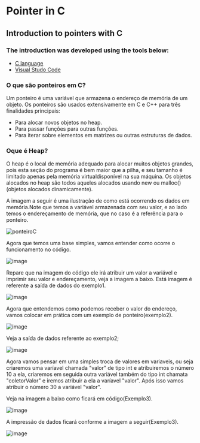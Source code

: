 # Pointer in C

## Introduction to pointers with C

### The introduction was developed using the tools below:

* [C language](https://docs.microsoft.com/pt-br/cpp/c-language/?view=msvc-170)
* [Visual Studo Code](https://code.visualstudio.com/)

### O que são ponteiros em C?

Um ponteiro é uma variável que armazena o endereço de memória de um objeto. Os ponteiros são usados extensivamente em C e C++ para três finalidades principais: 

* Para alocar novos objetos no heap.
* Para passar funções para outras funções. 
* Para iterar sobre elementos em matrizes ou outras estruturas de dados.

### Oque é Heap?

O heap é o local de memória adequado para alocar muitos objetos grandes, pois esta seção do programa é bem maior que a pilha, e seu tamanho é limitado apenas pela memória virtualdisponível na sua máquina. 
Os objetos alocados no heap são todos aqueles alocados usando new ou malloc() (objetos alocados dinamicamente).

A imagem a seguir é uma ilustração de como está ocorrendo os dados em memória.Note que temos a variável armazenada com seu valor, e ao lado temos o endereçamento
de memória, que no caso é a referência para o ponteiro.

![ponteiroC](https://user-images.githubusercontent.com/66280255/188481974-074c52fe-f671-40e0-badf-84019591b052.PNG)

Agora que temos uma base simples, vamos entender como ocorre o funcionamento no código. 

![image](https://user-images.githubusercontent.com/66280255/188482042-38ca954a-d2a6-4089-86b7-034b06fd7c76.png)

Repare que na imagem do código ele irá atribuir um valor a variável e imprimir seu valor e endereçamento, veja a imagem a baixo.
Está imagem é referente a saída de dados do exemplo1.

![image](https://user-images.githubusercontent.com/66280255/188482793-518b8063-89c3-4631-8556-f39a8d1eb4f7.png)

Agora que entendemos como podemos receber o valor do endereço, vamos colocar em prática com um exemplo de ponteiro(exemplo2).

![image](https://user-images.githubusercontent.com/66280255/188488656-7a95c920-2db6-4cd5-9a69-bd31c695ec93.png)

Veja a saída de dados referente ao exemplo2;

![image](https://user-images.githubusercontent.com/66280255/188489150-7be50ceb-53f4-4172-b9a0-f1945d4f0e0c.png)

Agora vamos pensar em uma simples troca de valores em variaveis, ou seja criaremos uma varíavel chamada "valor" de tipo int e atribuiremos o número 10 a ela,
criaremos em seguida outra variável também do tipo int chamata "coletorValor" e iremos atribuir a ela a varíavel "valor". Após isso vamos atribuir o número 30 a variável "valor".

Veja na imagem a baixo como ficará em código(Exemplo3).

![image](https://user-images.githubusercontent.com/66280255/188491506-f41b4f9b-46ce-47e5-8678-e7601bd448b6.png)

A impressão de dados ficará conforme a imagem a seguir(Exemplo3).

![image](https://user-images.githubusercontent.com/66280255/188491544-0612ea33-9aea-4452-965f-59a3f0dc56a0.png)
